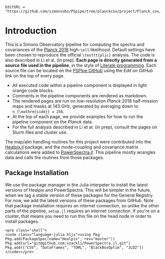 ```@meta
EditURL = "https://github.com/simonsobs/PSpipe/tree/planckcov/project/Planck_cov/docs/src/index.md"
```

# Introduction

This is a Simons Observatory pipeline for computing the spectra and covariances of the
[Planck 2018](https://arxiv.org/abs/1907.12875) high-``\ell`` likelihood. Default
settings have been chosen to reproduce the official ``\texttt{plic}`` analysis. The
code is also described in Li et al. (in prep). **Each page
is directly generated from a source file used in the pipeline**, in the style of
[Literate programming](https://en.wikipedia.org/wiki/Literate_programming). Each source
file can be located on the [PSPipe GitHub](https://github.com/simonsobs/PSpipe) using the
*Edit on GitHub* link on the top of every page.

* All executed code within a pipeline component is displayed in light orange code blocks.
* Comments in the pipeline components are rendered as markdown.
* The rendered pages are run on low-resolution *Planck* 2018 half-mission maps and masks
  at 143 GHz, generated by averaging down to ``n_{\mathrm{side}} = 256``.
* At the top of each page, we provide examples for how to run the pipeline component
  on the *Planck* data.
* For the full analysis described in Li et al. (in prep), consult the pages on Slurm
  files and cluster use.

The map/alm handling routines for this project were contributed into
the [Healpix.jl](https://ziotom78.github.io/Healpix.jl/dev/) package, and the
mode-coupling and covariance matrix calculations were added to
[PowerSpectra.jl](https://xzackli.github.io/PowerSpectra.jl/dev/).
This pipeline mostly wrangles data and calls the routines from those packages.


## Package Installation
We use the package manager in the Julia interpeter
to install the latest versions of Healpix and PowerSpectra. This will be simpler in
the future, when we tag a stable version of these packages for the General Registry. 
For now, we add the latest versions of these packages from GitHub. Note that package 
installation requires an internet connection, so unlike the other parts of the pipeline,
`setup.jl` requires an internet connection. If you're on a cluster, that means you need 
to run this file on the head node in order to install packages.

```@raw html 
<pre class="shell">
<code class="language-julia hljs">using Pkg  
Pkg.add(PackageSpec(name="Healpix", rev="master")) 
Pkg.add(url="git@github.com:xzackli/PowerSpectra.jl.git")
Pkg.add(["CSV", "DataFrames", "TOML", "BlackBoxOptim", "JLD2"])
</code></pre>
```
